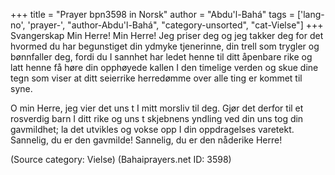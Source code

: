 +++
title = "Prayer bpn3598 in Norsk"
author = "Abdu'l-Bahá"
tags = ['lang-no', 'prayer-', "author-Abdu'l-Bahá", "category-unsorted", "cat-Vielse"]
+++
Svangerskap
Min Herre! Min Herre! Jeg priser deg og jeg takker deg for det hvormed du har begunstiget din ydmyke tjenerinne, din trell som trygler og bønnfaller deg, fordi du I sannhet har ledet henne til ditt åpenbare rike og latt henne få høre din opphøyede kallen I den timelige verden og skue dine tegn som viser at ditt seierrike herredømme over alle ting er kommet til syne.
 
O min Herre, jeg vier det  uns t I mitt morsliv til deg. Gjør det derfor til et rosverdig barn I ditt rike og  uns t skjebnens yndling ved din  uns tog din gavmildhet; la det utvikles og vokse opp I din oppdragelses varetekt. Sannelig, du er den gavmilde! Sannelig, du er den nåderike Herre!

(Source category: Vielse)
(Bahaiprayers.net ID: 3598)
